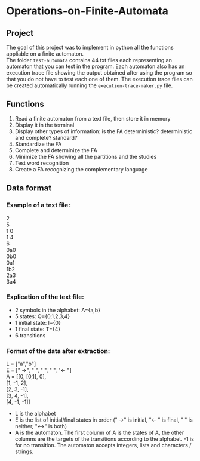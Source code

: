 # Operations-on-Finite-Automata
## Project
The goal of this project was to implement in python all the functions appliable on a finite automaton.<br>
The folder ```test-automata``` contains 44 txt files each representing an automaton that you can test in the program. Each automaton also has an execution trace file showing the output obtained after using the program so that you do not have to test each one of them. The execution trace files can be created automatically running the ```execution-trace-maker.py``` file.
## Functions
1. Read a finite automaton from a text file, then store it in memory
2. Display it in the terminal
3. Display other types of information: is the FA deterministic? deterministic and complete? standard?
4. Standardize the FA
5. Complete and determinize the FA
6. Minimize the FA showing all the partitions and the studies
7. Test word recognition
8. Create a FA recognizing the complementary language
## Data format
### Example of a text file:<br>
2<br>
5<br>
1 0<br>
1 4<br>
6<br>
0a0<br>
0b0<br>
0a1<br>
1b2<br>
2a3<br>
3a4<br>
### Explication of the text file:<br>
- 2 symbols in the alphabet: A={a,b}<br>
- 5 states: Q={0,1,2,3,4}<br>
- 1 initial state: I={0}<br>
- 1 final state: T={4}<br>
- 6 transitions
### Format of the data after extraction:<br>
L = ["a","b"]<br>
E = [" ->", "   ", "   ", "   ", "<- "]<br>
A = [[0, [0,1], 0],<br>
     [1, -1, 2],<br>
     [2, 3, -1],<br>
     [3, 4, -1],<br>
     [4, -1, -1]]<br> 

- L is the alphabet
- E is the list of initial/final states in order (" ->" is initial, "<- " is final, "   " is neither, "<->" is both)
- A is the automaton. The first column of A is the states of A, the other columns are the targets of the transitions according to the alphabet. -1 is for no transition. The automaton accepts integers, lists and characters / strings.
